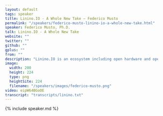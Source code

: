 ```yaml
---
layout: default
tags: speaker
title: Linino.IO - A Whole New Take – Federico Musto
permalink: "/speakers/federico-musto-linino-io-a-whole-new-take.html"
speaker: Federico Musto, Ph.D.
talk: Linino.IO - A Whole New Take
website: ""
twitter: ""
github: ""
gplus: ""
from: ""
description: "Linino.IO is an ecosystem including open hardware and open software enabling the interaction between cyber world (the hacker's space) and the physical world (the maker's  space). The speech will cover details on how to program sensors and actuators and integrate them into a cloud-based holistic framework based on Javascript and Node.js."
image:
  width: 200
  height: 224
  type: png
  heightSite: 224
  filename: "/speakers/images/federico-musto.png"
video: eipW64BGoOE
transcript: "transcripts/linino.txt"
---
```


{% include speaker.md %}
